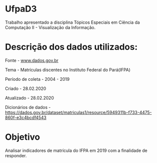 # UfpaD3

Trabalho apresentado a disciplina Tópicos Especiais em Ciência da Computação II - Visualização da Informação.

# Descrição dos dados utilizados:

Fonte - www.dados.gov.br

Tema - Matrículas discentes no Instituto Federal do Pará(IFPA)

Período de coleta - 2004 - 2019

Criado - 28.02.2020

Atualizado - 28.02.2020

Dicionários de dados - https://dados.gov.br/dataset/matriculas1/resource/5949311b-f733-4475-860f-e3c4bcdf4543

# Objetivo

Analisar indicadores de matrícula do IFPA em 2019 com a finalidade de responder. 

